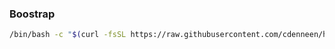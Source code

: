 ### Boostrap
```bash
/bin/bash -c "$(curl -fsSL https://raw.githubusercontent.com/cdenneen/home/main/bootstrap.bash)"
```
